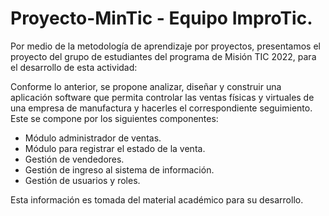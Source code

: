 # Proyecto-MinTic - Equipo ImproTic.
Por medio de la metodología de aprendizaje por proyectos, presentamos el proyecto del grupo de estudiantes del programa de Misión TIC 2022, para el desarrollo de esta actividad:

Conforme lo anterior, se propone analizar, diseñar y construir una aplicación software que permita controlar las ventas físicas y virtuales de una empresa de manufactura y hacerles el correspondiente seguimiento. Este se compone por los siguientes componentes:

- Módulo administrador de ventas.
- Módulo para registrar el estado de la venta.
- Gestión de vendedores.
- Gestión de ingreso al sistema de información.
- Gestión de usuarios y roles.

Esta información es tomada del material académico para su desarrollo.
